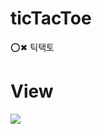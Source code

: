 # ticTacToe
⭕✖ 틱택토
# View
![](https://images.velog.io/images/nsunny0908/post/9502feb1-9b78-4a46-8c71-42aa7b363ea7/tick.gif)
